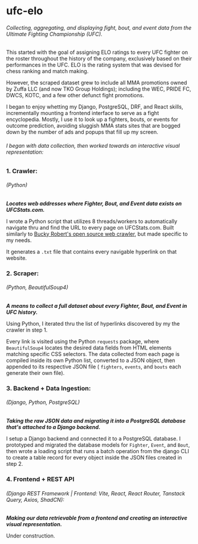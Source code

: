 # ufc-elo
###### Collecting, aggregating, and displaying fight, bout, and event data from the Ultimate Fighting Championship (UFC).

This started with the goal of assigning ELO ratings to every UFC fighter on the roster throughout the history of the company, exclusively based on their performances in the UFC. ELO is the rating system that was devised for chess ranking and match making. 

However, the scraped dataset grew to include all MMA promotions owned by Zuffa LLC (and now TKO Group Holdings); including the WEC, PRIDE FC, DWCS, KOTC, and a few other defunct fight promotions. 

I began to enjoy whetting my Django, PostgreSQL, DRF, and React skills, incrementally mounting a frontend interface to serve as a fight encyclopedia. Mostly, I use it to look up a fighters, bouts, or events for outcome prediction, avoiding sluggish MMA stats sites that are bogged down by the number of ads and popups that fill up my screen.


###### I began with data collection, then worked towards an interactive visual representation:

### 1. Crawler: 
###### (Python)
_**Locates web addresses where Fighter, Bout, and Event data exists on UFCStats.com.**_ 

I wrote a Python script that utilizes 8 threads/workers to automatically navigate thru and find the URL to every page on UFCStats.com. Built similarly to [Bucky Robert's open source web crawler](https://github.com/buckyroberts/Spider), but made specific to my needs. 

It generates a `.txt` file that contains every navigable hyperlink on that website.


### 2. Scraper: 
###### (Python, BeautifulSoup4)
_**A means to collect a full dataset about every Fighter, Bout, and Event in UFC history.**_ 

Using Python, I iterated thru the list of hyperlinks discovered by my the crawler in step 1. 

Every link is visited using the Python `requests` package, where `BeautifulSoup4` locates the desired data fields from HTML elements matching specific CSS selectors. The data collected from each page is compiled inside its own Python list, converted to a JSON object, then appended to its respective JSON file ( `fighters`, `events`, and `bouts` each generate their own file).


### 3. Backend + Data Ingestion: 
###### (Django, Python, PostgreSQL)
_**Taking the raw JSON data and migrating it into a PostgreSQL database that's attached to a Django backend.**_

I setup a Django backend and connected it to a PostgreSQL database. I prototyped and migrated the database models for `Fighter`, `Event`, and `Bout`, then wrote a loading script that runs a batch operation from the django CLI to create a table record for every object inside the JSON files created in step 2.


### 4. Frontend + REST API 
###### (Django REST Framework | Frontend: Vite, React, React Router, Tanstack Query, Axios, ShadCN):
_**Making our data retrievable from a frontend and creating an interactive visual representation.**_

Under construction.